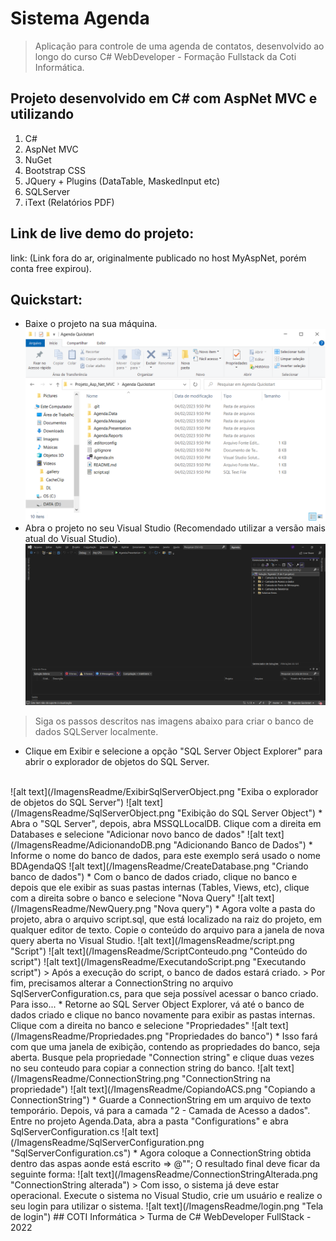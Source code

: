 # Sistema Agenda
> Aplicação para controle de uma agenda de contatos, desenvolvido ao longo do curso C# WebDeveloper - Formação Fullstack da Coti Informática.
## Projeto desenvolvido em C# com AspNet MVC e utilizando
1. C#
2. AspNet MVC
3. NuGet
4. Bootstrap CSS
5. JQuery + Plugins (DataTable, MaskedInput etc)
6. SQLServer
7. iText (Relatórios PDF)
## Link de live demo do projeto:
link: (Link fora do ar, originalmente publicado no host MyAspNet, porém conta free expirou).
## Quickstart:
* Baixe o projeto na sua máquina.
![alt text](/ImagensReadme/AgendaPull.png "Projeto baixado utilizando git pull")
* Abra o projeto no seu Visual Studio (Recomendado utilizar a versão mais atual do Visual Studio).
![alt text](/ImagensReadme/ProjetoNoVisualStudio.png "Projeto aberto no Visual Studio")
> Siga os passos descritos nas imagens abaixo para criar o banco de dados SQLServer localmente.
* Clique em Exibir e selecione a opção "SQL Server Object Explorer" para abrir o explorador de objetos do SQL Server.
<br>
![alt text](/ImagensReadme/ExibirSqlServerObject.png "Exiba o explorador de objetos do SQL Server")
![alt text](/ImagensReadme/SqlServerObject.png "Exibição do SQL Server Object")
* Abra o "SQL Server", depois, abra MSSQLLocalDB. Clique com a direita em Databases e selecione "Adicionar novo banco de dados"
![alt text](/ImagensReadme/AdicionandoDB.png "Adicionando Banco de Dados")
* Informe o nome do banco de dados, para este exemplo será usado o nome BDAgendaQS
![alt text](/ImagensReadme/CreateDatabase.png "Criando banco de dados")
* Com o banco de dados criado, clique no banco e depois que ele exibir as suas pastas internas (Tables, Views, etc), clique com a direita sobre o banco e selecione "Nova Query"
![alt text](/ImagensReadme/NewQuery.png "Nova query")
* Agora volte a pasta do projeto, abra o arquivo script.sql, que está localizado na raiz do projeto, em qualquer editor de texto. Copie o conteúdo do arquivo para a janela de nova query aberta no Visual Studio.
![alt text](/ImagensReadme/script.png "Script")
![alt text](/ImagensReadme/ScriptConteudo.png "Conteúdo do script")
![alt text](/ImagensReadme/ExecutandoScript.png "Executando script")
> Após a execução do script, o banco de dados estará criado.
> Por fim, precisamos alterar a ConnectionString no arquivo SqlServerConfiguration.cs, para que seja possível acessar o banco criado. Para isso...
* Retorne ao SQL Server Object Explorer, vá até o banco de dados criado e clique no banco novamente para exibir as pastas internas. Clique com a direita no banco e selecione "Propriedades"
![alt text](/ImagensReadme/Propriedades.png "Propriedades do banco")
* Isso fará com que uma janela de exibição, contendo as propriedades do banco, seja aberta. Busque pela propriedade "Connection string" e clique duas vezes no seu conteudo para copiar a connection string do banco.
![alt text](/ImagensReadme/ConnectionString.png "ConnectionString na propriedade")
![alt text](/ImagensReadme/CopiandoACS.png "Copiando a ConnectionString")
* Guarde a ConnectionString em um arquivo de texto temporário. Depois, vá para a camada "2 - Camada de Acesso a dados". Entre no projeto Agenda.Data, abra a pasta "Configurations" e abra SqlServerConfiguration.cs
![alt text](/ImagensReadme/SqlServerConfiguration.png "SqlServerConfiguration.cs")
* Agora coloque a ConnectionString obtida dentro das aspas aonde está escrito => @""; O resultado final deve ficar da seguinte forma:
![alt text](/ImagensReadme/ConnectionStringAlterada.png "ConnectionString alterada")
> Com isso, o sistema já deve estar operacional. Execute o sistema no Visual Studio, crie um usuário e realize o seu login para utilizar o sistema.
![alt text](/ImagensReadme/login.png "Tela de login")
## COTI Informática
> Turma de C# WebDeveloper FullStack - 2022
